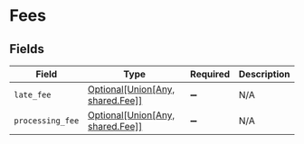 # Fees


## Fields

| Field                                                                            | Type                                                                             | Required                                                                         | Description                                                                      |
| -------------------------------------------------------------------------------- | -------------------------------------------------------------------------------- | -------------------------------------------------------------------------------- | -------------------------------------------------------------------------------- |
| `late_fee`                                                                       | [Optional[Union[Any, shared.Fee]]](undefined/models/shared/feeslatefee.md)       | :heavy_minus_sign:                                                               | N/A                                                                              |
| `processing_fee`                                                                 | [Optional[Union[Any, shared.Fee]]](undefined/models/shared/feesprocessingfee.md) | :heavy_minus_sign:                                                               | N/A                                                                              |
